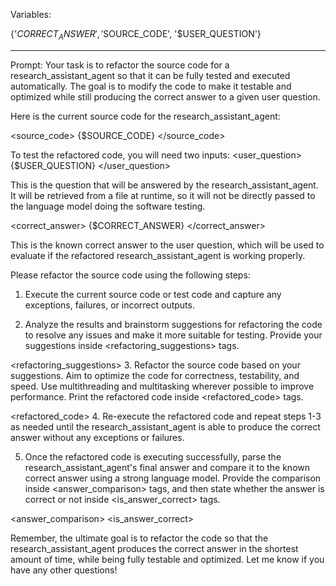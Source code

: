 Variables:

{'$CORRECT_ANSWER', '$SOURCE_CODE', '$USER_QUESTION'}

************************

Prompt:
Your task is to refactor the source code for a research_assistant_agent so that it can be fully
tested and executed automatically. The goal is to modify the code to make it testable and optimized
while still producing the correct answer to a given user question.

Here is the current source code for the research_assistant_agent:

<source_code>
{$SOURCE_CODE}
</source_code>

To test the refactored code, you will need two inputs:
<user_question>
{$USER_QUESTION}
</user_question>

This is the question that will be answered by the research_assistant_agent. It will be retrieved
from a file at runtime, so it will not be directly passed to the language model doing the software
testing.

<correct_answer>
{$CORRECT_ANSWER}
</correct_answer>

This is the known correct answer to the user question, which will be used to evaluate if the
refactored research_assistant_agent is working properly.

Please refactor the source code using the following steps:

1. Execute the current source code or test code and capture any exceptions, failures, or incorrect
outputs.

2. Analyze the results and brainstorm suggestions for refactoring the code to resolve any issues and
make it more suitable for testing. Provide your suggestions inside <refactoring_suggestions> tags.

<refactoring_suggestions>
3. Refactor the source code based on your suggestions. Aim to optimize the code for correctness,
testability, and speed. Use multithreading and multitasking wherever possible to improve
performance. Print the refactored code inside <refactored_code> tags.

<refactored_code>
4. Re-execute the refactored code and repeat steps 1-3 as needed until the research_assistant_agent
is able to produce the correct answer without any exceptions or failures.

5. Once the refactored code is executing successfully, parse the research_assistant_agent's final
answer and compare it to the known correct answer using a strong language model. Provide the
comparison inside <answer_comparison> tags, and then state whether the answer is correct or not
inside <is_answer_correct> tags.

<answer_comparison>
<is_answer_correct>

Remember, the ultimate goal is to refactor the code so that the research_assistant_agent produces
the correct answer in the shortest amount of time, while being fully testable and optimized. Let me
know if you have any other questions!

